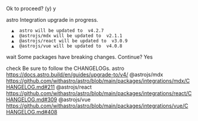 Ok to proceed? (y) y

astro Integration upgrade in progress.

      ▲  astro will be updated to  v4.2.7
      ▲  @astrojs/mdx will be updated to  v2.1.1
      ▲  @astrojs/react will be updated to  v3.0.9
      ▲  @astrojs/vue will be updated to  v4.0.8

wait Some packages have breaking changes. Continue?
Yes

check Be sure to follow the CHANGELOGs.
astro https://docs.astro.build/en/guides/upgrade-to/v4/
@astrojs/mdx https://github.com/withastro/astro/blob/main/packages/integrations/mdx/CHANGELOG.md#211
@astrojs/react https://github.com/withastro/astro/blob/main/packages/integrations/react/CHANGELOG.md#309
@astrojs/vue https://github.com/withastro/astro/blob/main/packages/integrations/vue/CHANGELOG.md#408
